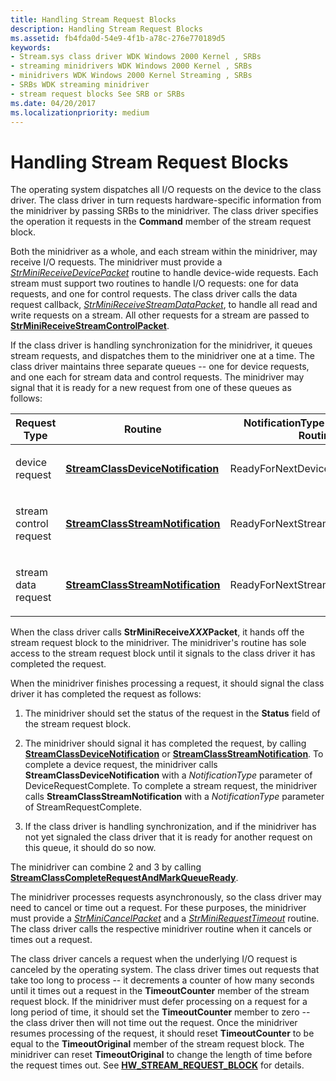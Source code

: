```yaml
---
title: Handling Stream Request Blocks
description: Handling Stream Request Blocks
ms.assetid: fb4fda0d-54e9-4f1b-a78c-276e770189d5
keywords:
- Stream.sys class driver WDK Windows 2000 Kernel , SRBs
- streaming minidrivers WDK Windows 2000 Kernel , SRBs
- minidrivers WDK Windows 2000 Kernel Streaming , SRBs
- SRBs WDK streaming minidriver
- stream request blocks See SRB or SRBs
ms.date: 04/20/2017
ms.localizationpriority: medium
---
```


# Handling Stream Request Blocks





The operating system dispatches all I/O requests on the device to the class driver. The class driver in turn requests hardware-specific information from the minidriver by passing SRBs to the minidriver. The class driver specifies the operation it requests in the **Command** member of the stream request block.

Both the minidriver as a whole, and each stream within the minidriver, may receive I/O requests. The minidriver must provide a [*StrMiniReceiveDevicePacket*](/windows-hardware/drivers/ddi/strmini/nc-strmini-phw_receive_device_srb) routine to handle device-wide requests. Each stream must support two routines to handle I/O requests: one for data requests, and one for control requests. The class driver calls the data request callback, [*StrMiniReceiveStreamDataPacket*](/windows-hardware/drivers/ddi/strmini/nc-strmini-phw_receive_device_srb), to handle all read and write requests on a stream. All other requests for a stream are passed to [**StrMiniReceiveStreamControlPacket**](/previous-versions/ff568467(v=vs.85)).

If the class driver is handling synchronization for the minidriver, it queues stream requests, and dispatches them to the minidriver one at a time. The class driver maintains three separate queues -- one for device requests, and one each for stream data and control requests. The minidriver may signal that it is ready for a new request from one of these queues as follows:

<table>
<colgroup>
<col width="33%" />
<col width="33%" />
<col width="33%" />
</colgroup>
<thead>
<tr class="header">
<th>Request Type</th>
<th>Routine</th>
<th>NotificationType Parameter of Routine</th>
</tr>
</thead>
<tbody>
<tr class="odd">
<td><p>device request</p></td>
<td><p><a href="/windows-hardware/drivers/ddi/strmini/nf-strmini-streamclassdevicenotification" data-raw-source="[&lt;strong&gt;StreamClassDeviceNotification&lt;/strong&gt;](/windows-hardware/drivers/ddi/strmini/nf-strmini-streamclassdevicenotification)"><strong>StreamClassDeviceNotification</strong></a></p></td>
<td><p>ReadyForNextDeviceRequest</p></td>
</tr>
<tr class="even">
<td><p>stream control request</p></td>
<td><p><a href="/windows-hardware/drivers/ddi/strmini/nf-strmini-streamclassstreamnotification" data-raw-source="[&lt;strong&gt;StreamClassStreamNotification&lt;/strong&gt;](/windows-hardware/drivers/ddi/strmini/nf-strmini-streamclassstreamnotification)"><strong>StreamClassStreamNotification</strong></a></p></td>
<td><p>ReadyForNextStreamControlRequest</p></td>
</tr>
<tr class="odd">
<td><p>stream data request</p></td>
<td><p><a href="/windows-hardware/drivers/ddi/strmini/nf-strmini-streamclassstreamnotification" data-raw-source="[&lt;strong&gt;StreamClassStreamNotification&lt;/strong&gt;](/windows-hardware/drivers/ddi/strmini/nf-strmini-streamclassstreamnotification)"><strong>StreamClassStreamNotification</strong></a></p></td>
<td><p>ReadyForNextStreamDataRequest</p></td>
</tr>
</tbody>
</table>

 

When the class driver calls **StrMiniReceive*XXX*Packet**, it hands off the stream request block to the minidriver. The minidriver's routine has sole access to the stream request block until it signals to the class driver it has completed the request.

When the minidriver finishes processing a request, it should signal the class driver it has completed the request as follows:

1.  The minidriver should set the status of the request in the **Status** field of the stream request block.

2.  The minidriver should signal it has completed the request, by calling [**StreamClassDeviceNotification**](/windows-hardware/drivers/ddi/strmini/nf-strmini-streamclassdevicenotification) or [**StreamClassStreamNotification**](/windows-hardware/drivers/ddi/strmini/nf-strmini-streamclassstreamnotification). To complete a device request, the minidriver calls **StreamClassDeviceNotification** with a *NotificationType* parameter of DeviceRequestComplete. To complete a stream request, the minidriver calls **StreamClassStreamNotification** with a *NotificationType* parameter of StreamRequestComplete.

3.  If the class driver is handling synchronization, and if the minidriver has not yet signaled the class driver that it is ready for another request on this queue, it should do so now.

The minidriver can combine 2 and 3 by calling [**StreamClassCompleteRequestAndMarkQueueReady**](/windows-hardware/drivers/ddi/strmini/nf-strmini-streamclasscompleterequestandmarkqueueready).

The minidriver processes requests asynchronously, so the class driver may need to cancel or time out a request. For these purposes, the minidriver must provide a [*StrMiniCancelPacket*](/windows-hardware/drivers/ddi/strmini/nc-strmini-phw_cancel_srb) and a [*StrMiniRequestTimeout*](/windows-hardware/drivers/ddi/strmini/nc-strmini-phw_request_timeout_handler) routine. The class driver calls the respective minidriver routine when it cancels or times out a request.

The class driver cancels a request when the underlying I/O request is canceled by the operating system. The class driver times out requests that take too long to process -- it decrements a counter of how many seconds until it times out a request in the **TimeoutCounter** member of the stream request block. If the minidriver must defer processing on a request for a long period of time, it should set the **TimeoutCounter** member to zero -- the class driver then will not time out the request. Once the minidriver resumes processing of the request, it should reset **TimeoutCounter** to be equal to the **TimeoutOriginal** member of the stream request block. The minidriver can reset **TimeoutOriginal** to change the length of time before the request times out. See [**HW\_STREAM\_REQUEST\_BLOCK**](/windows-hardware/drivers/ddi/strmini/ns-strmini-_hw_stream_request_block) for details.


